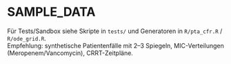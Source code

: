 # SAMPLE_DATA

Für Tests/Sandbox siehe Skripte in `tests/` und Generatoren in `R/pta_cfr.R` / `R/ode_grid.R`.  
Empfehlung: synthetische Patientenfälle mit 2–3 Spiegeln, MIC-Verteilungen (Meropenem/Vancomycin), CRRT-Zeitpläne.

